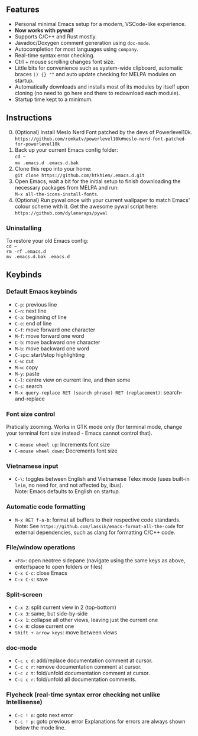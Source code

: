 ## Features
- Personal minimal Emacs setup for a modern, VSCode-like experience.
- **Now works with pywal!**
- Supports C/C++ and Rust mostly.
- Javadoc/Doxygen comment generation using `doc-mode`.
- Autocompletion for most languages using `company`.
- Real-time syntax error checking.
- Ctrl + mouse scrolling changes font size.
- Little bits for convenience such as system-wide clipboard, automatic braces `() {} ""` and auto update checking for MELPA modules on startup.
- Automatically downloads and installs most of its modules by itself upon cloning (no need to go here and there to redownload each module).
- Startup time kept to a minimum.
## Instructions
0. (Optional) Install Meslo Nerd Font patched by the devs of Powerlevel10k.  
`https://github.com/romkatv/powerlevel10k#meslo-nerd-font-patched-for-powerlevel10k`
1. Back up your current Emacs config folder:  
`cd ~`  
`mv .emacs.d .emacs.d.bak`  
1. Clone this repo into your home:  
`git clone https://github.com/htkhiem/.emacs.d.git`
2. Open Emacs, wait a bit for the initial setup to finish downloading the necessary packages from MELPA and run:  
`M-x all-the-icons-install-fonts`.  
3. (Optional) Run pywal once with your current wallpaper to match Emacs' colour scheme with it. Get the awesome pywal script here:  
`https://github.com/dylanaraps/pywal`  
### Uninstalling
To restore your old Emacs config:  
`cd ~`  
`rm -rf .emacs.d`  
`mv .emacs.d.bak .emacs.d`  
## Keybinds
### Default Emacs keybinds
- `C-p`: previous line
- `C-n`: next line
- `C-a`: beginning of line
- `C-e`: end of line
- `C-f`: move forward one character
- `M-f`: move forward one word
- `C-b`: move backward one character
- `M-b`: move backward one word
- `C-spc`: start/stop highlighting
- `C-w`: cut
- `M-w`: copy
- `M-y`: paste
- `C-l`: centre view on current line, and then some
- `C-s`: search
- `M-x query-replace RET (search phrase) RET (replacement)`: search-and-replace

### Font size control
Pratically zooming. Works in GTK mode only (for terminal mode, change your terminal font size instead - Emacs cannot control that).  
- `C-mouse wheel up`: Increments font size
- `C-mouse wheel down`: Decrements font size

### Vietnamese input
- `C-\`: toggles between English and Vietnamese Telex mode (uses built-in `leim`, no need for, and not affected by, ibus).  
Note: Emacs defaults to English on startup.

### Automatic code formatting
- `M-x RET f-a-b`: format all buffers to their respective code standards.  
Note: See `https://github.com/lassik/emacs-format-all-the-code` for external dependencies, such as clang for formatting C/C++ code.

### File/window operations
- `<F8>`: open neotree sidepane (navigate using the same keys as above, enter/space to open folders or files)
- `C-x C-c`: close Emacs
- `C-x C-s`: save

### Split-screen
- `C-x 2`: split current view in 2 (top-bottom)
- `C-x 3`: same, but side-by-side
- `C-x 1`: collapse all other views, leaving just the current one
- `C-x 0`: close current one
- `Shift + arrow keys`: move between views

### doc-mode
- `C-c c d`: add/replace documentation comment at cursor.
- `C-c c r`: remove documentation comment at cursor.
- `C-c c t`: fold/unfold documentation comment at cursor.
- `C-c c r`: fold/unfold all documentation comments.

### Flycheck (real-time syntax error checking not unlike Intellisense)
- `C-c ! n`: goto next error
- `C-c ! p`: goto previous error
Explanations for errors are always shown below the mode line.
